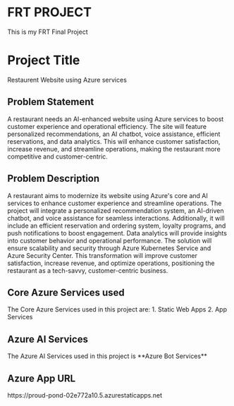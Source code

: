 <h1>FRT PROJECT</h1>
This is my FRT Final Project
<h1>Project Title</h1>
Restaurent Website using Azure services
<h2>Problem Statement</h2>
A restaurant needs an AI-enhanced website using Azure services to boost customer experience and operational efficiency. The site will feature personalized recommendations, an AI chatbot, voice assistance, efficient reservations, and data analytics. This will enhance customer satisfaction, increase revenue, and streamline operations, making the restaurant more competitive and customer-centric.
<h2>Problem Description</h2>
A restaurant aims to modernize its website using Azure's core and AI services to enhance customer experience and streamline operations. The project will integrate a personalized recommendation system, an AI-driven chatbot, and voice assistance for seamless interactions. Additionally, it will include an efficient reservation and ordering system, loyalty programs, and push notifications to boost engagement. Data analytics will provide insights into customer behavior and operational performance. The solution will ensure scalability and security through Azure Kubernetes Service and Azure Security Center. This transformation will improve customer satisfaction, increase revenue, and optimize operations, positioning the restaurant as a tech-savvy, customer-centric business.
<h2>Core Azure Services used</h2>
The Core Azure Services used in this project are:
1. Static Web Apps
2. App Services
<h2>Azure AI Services</h2>
The Azure AI Services used in this project is **Azure Bot Services**
<h2>Azure App URL</h2>
https://proud-pond-02e772a10.5.azurestaticapps.net

